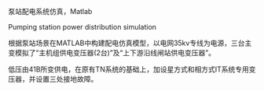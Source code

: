 泵站配电系统仿真，Matlab

Pumping station power distribution simulation

根据泵站场景在MATLAB中构建配电仿真模型，以电网35kv专线为电源，三台主变模拟了“主机组供电变压器(2台)”及“上下游沿线闸站供电变压器”。

低压由41B所变供电，在原有TN系统的基础上，加设星方式和相方式IT系统专用变压器，并设置三处接地故障。
